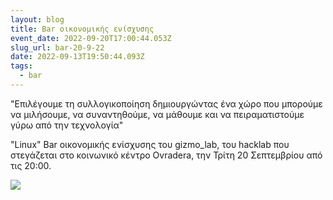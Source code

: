 ```yaml
---
layout: blog
title: Bar οικονομικής ενίσχυσης
event_date: 2022-09-20T17:00:44.053Z
slug_url: bar-20-9-22
date: 2022-09-13T19:50:44.093Z
tags:
  - bar
---
```

"Επιλέγουμε τη συλλογικοποίηση δημιουργώντας ένα χώρο που μπορούμε να μιλήσουμε, να συναντηθούμε, να μάθουμε και να πειραματιστούμε γύρω από την τεχνολογία"

"Linux" Bar οικονομικής ενίσχυσης του gizmo_lab, του hacklab που στεγάζεται στο κοινωνικό κέντρο Ovradera, την Τρίτη 20 Σεπτεμβρίου από τις 20:00.

![](/images/bar-20-09-22.jpg)